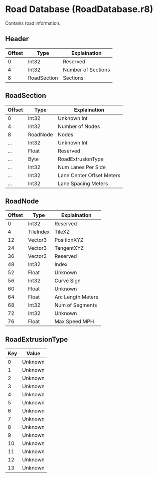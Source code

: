 # Road Database (RoadDatabase.r8)

Contains road information.

## Header

| Offset | Type        | Explaination       |
| ------ | ----------- | ------------------ |
| 0      | Int32       | Reserved           |
| 4      | Int32       | Number of Sections |
| 8      | RoadSection | Sections           |

## RoadSection

| Offset | Type     | Explaination              |
| ------ | -------- | ------------------------- |
| 0      | Int32    | Unknown Int               |
| 4      | Int32    | Number of Nodes           |
| 8      | RoadNode | Nodes                     |
| ...    | Int32    | Unknown Int               |
| ...    | Float    | Reserved                  |
| ...    | Byte     | RoadExtrusionType         |
| ...    | Int32    | Num Lanes Per Side        |
| ...    | Int32    | Lane Center Offset Meters |
| ...    | Int32    | Lane Spacing Meters       |

## RoadNode

| Offset | Type      | Explaination      |
| ------ | --------- | ----------------- |
| 0      | Int32     | Reserved          |
| 4      | TileIndex | TileXZ            |
| 12     | Vector3   | PositionXYZ       |
| 24     | Vector3   | TangentXYZ        |
| 36     | Vector3   | Reserved          |
| 48     | Int32     | Index             |
| 52     | Float     | Unknown           |
| 56     | Int32     | Curve Sign        |
| 60     | Float     | Unknown           |
| 64     | Float     | Arc Length Meters |
| 68     | Int32     | Num of Segments   |
| 72     | Int32     | Unknown           |
| 76     | Float     | Max Speed MPH     |

## RoadExtrusionType

| Key | Value   |
| --- | ------- |
| 0   | Unknown |
| 1   | Unknown |
| 2   | Unknown |
| 3   | Unknown |
| 4   | Unknown |
| 5   | Unknown |
| 6   | Unknown |
| 7   | Unknown |
| 8   | Unknown |
| 9   | Unknown |
| 10  | Unknown |
| 11  | Unknown |
| 12  | Unknown |
| 13  | Unknown |
